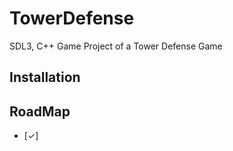# TowerDefense
SDL3, C++ Game Project of a Tower Defense Game 

## Installation

## RoadMap
- [&check;] 
